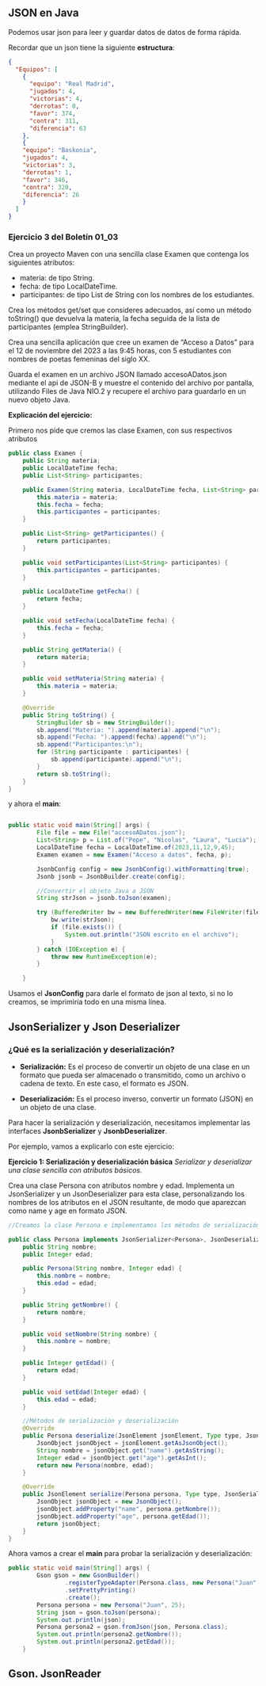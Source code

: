 ## JSON en Java

Podemos usar json para leer y guardar datos de datos de forma rápida.

Recordar que un json tiene la siguiente **estructura**:
```JSON
{
  "Equipos": [
    {
      "equipo": "Real Madrid",
      "jugados": 4,
      "victorias": 4,
      "derrotas": 0,
      "favor": 374,
      "contra": 311,
      "diferencia": 63
    },
    {
    "equipo": "Baskonia",
    "jugados": 4,
    "victorias": 3,
    "derrotas": 1,
    "favor": 346,
    "contra": 320,
    "diferencia": 26
    }
  ]
}

```


### Ejercicio 3 del Boletín 01_03

Crea un proyecto Maven con una sencilla clase Examen que contenga los siguientes
atributos:
- materia: de tipo String.
- fecha: de tipo LocalDateTime.
- participantes: de tipo List de String con los nombres de los estudiantes.

Crea los métodos get/set que consideres adecuados, así como un método
toString() que devuelva la materia, la fecha seguida de la lista de participantes (emplea
StringBuilder).

Crea una sencilla aplicación que cree un examen de “Acceso a Datos” para el 12
de noviembre del 2023 a las 9:45 horas, con 5 estudiantes con nombres de poetas
femeninas del siglo XX.

Guarda el examen en un archivo JSON llamado accesoADatos.json mediante el
api de JSON-B y muestre el contenido del archivo por pantalla, utilizando Files de Java
NIO.2 y recupere el archivo para guardarlo en un nuevo objeto Java.

**Explicación del ejercicio:**


Primero nos pide que cremos las clase Examen, con sus respectivos atributos
```java
public class Examen {
    public String materia;
    public LocalDateTime fecha;
    public List<String> participantes;

    public Examen(String materia, LocalDateTime fecha, List<String> participantes) {
        this.materia = materia;
        this.fecha = fecha;
        this.participantes = participantes;
    }

    public List<String> getParticipantes() {
        return participantes;
    }

    public void setParticipantes(List<String> participantes) {
        this.participantes = participantes;
    }

    public LocalDateTime getFecha() {
        return fecha;
    }

    public void setFecha(LocalDateTime fecha) {
        this.fecha = fecha;
    }

    public String getMateria() {
        return materia;
    }

    public void setMateria(String materia) {
        this.materia = materia;
    }

    @Override
    public String toString() {
        StringBuilder sb = new StringBuilder();
        sb.append("Materia: ").append(materia).append("\n");
        sb.append("Fecha: ").append(fecha).append("\n");
        sb.append("Participantes:\n");
        for (String participante : participantes) {
            sb.append(participante).append("\n");
        }
        return sb.toString();
    }
}
```
y ahora el **main**:
````java

public static void main(String[] args) {
        File file = new File("accesoADatos.json");
        List<String> p = List.of("Pepe", "Nicolas", "Laura", "Lucia");
        LocalDateTime fecha = LocalDateTime.of(2023,11,12,9,45);
        Examen examen = new Examen("Acceso a datos", fecha, p);

        JsonbConfig config = new JsonbConfig().withFormatting(true);
        Jsonb jsonb = JsonbBuilder.create(config);

        //Convertir el objeto Java a JSON
        String strJson = jsonb.toJson(examen);

        try (BufferedWriter bw = new BufferedWriter(new FileWriter(file))){
            bw.write(strJson);
            if (file.exists()) {
                System.out.println("JSON escrito en el archivo");
            }
        } catch (IOException e) {
            throw new RuntimeException(e);
        }

    }

````
Usamos el **JsonConfig** para darle el formato de json al texto, si no lo creamos, se imprimiría todo en una misma línea.


## JsonSerializer y Json Deserializer

### **¿Qué es la serialización y deserialización?**

- **Serialización:** Es el proceso de convertir un objeto de una clase en un formato que pueda ser almacenado o transmitido, como un archivo o cadena de texto. En este caso, el formato es JSON.

- **Deserialización:** Es el proceso inverso, convertir un formato (JSON) en un objeto de una clase.

Para hacer la serialización y deserialización, necesitamos implementar las interfaces **JsonbSerializer** y **JsonbDeserializer**.

Por ejemplo, vamos a explicarlo con este ejercicio:

**Ejercicio 1: Serialización y deserialización básica** _Serializar y deserializar una clase sencilla con atributos básicos._

Crea una clase Persona con atributos nombre y edad. Implementa un JsonSerializer y un JsonDeserializer para esta clase, personalizando los nombres de los atributos en el JSON resultante, de modo que aparezcan como name y age en formato JSON.

```java
//Creamos la clase Persona e implementamos los métodos de serialización y deserialización

public class Persona implements JsonSerializer<Persona>, JsonDeserializer <Persona> {
    public String nombre;
    public Integer edad;

    public Persona(String nombre, Integer edad) {
        this.nombre = nombre;
        this.edad = edad;
    }

    public String getNombre() {
        return nombre;
    }

    public void setNombre(String nombre) {
        this.nombre = nombre;
    }

    public Integer getEdad() {
        return edad;
    }

    public void setEdad(Integer edad) {
        this.edad = edad;
    }

    //Métodos de serialización y deserialización
    @Override
    public Persona deserialize(JsonElement jsonElement, Type type, JsonDeserializationContext jsonDeserializationContext) throws JsonParseException {
        JsonObject jsonObject = jsonElement.getAsJsonObject();
        String nombre = jsonObject.get("name").getAsString();
        Integer edad = jsonObject.get("age").getAsInt();
        return new Persona(nombre, edad);
    }

    @Override
    public JsonElement serialize(Persona persona, Type type, JsonSerializationContext jsonSerializationContext) {
        JsonObject jsonObject = new JsonObject();
        jsonObject.addProperty("name", persona.getNombre());
        jsonObject.addProperty("age", persona.getEdad());
        return jsonObject;
    }
}
```

Ahora vamos a crear el **main** para probar la serialización y deserialización:

```java
public static void main(String[] args) {
        Gson gson = new GsonBuilder()
                .registerTypeAdapter(Persona.class, new Persona("Juan", 25))
                .setPrettyPrinting()
                .create();
        Persona persona = new Persona("Juan", 25);
        String json = gson.toJson(persona);
        System.out.println(json);
        Persona persona2 = gson.fromJson(json, Persona.class);
        System.out.println(persona2.getNombre());
        System.out.println(persona2.getEdad());
    }
```

## Gson. JsonReader

